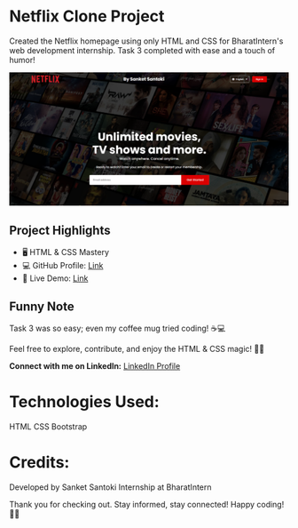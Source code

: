 # Netflix Clone Project
Created the Netflix homepage using only HTML and CSS for BharatIntern's web development internship. Task 3 completed with ease and a touch of humor!

![Project Screenshot](Assets/Screenshot.png)

## Project Highlights
- 🖥️ HTML & CSS Mastery
- 💻 GitHub Profile: [Link](https://github.com/sanket-santoki/)
- 🚀 Live Demo: [Link](https://sanket-santoki.github.io/BharatIntern_NetflixHome/)

## Funny Note
Task 3 was so easy; even my coffee mug tried coding! ☕💻

Feel free to explore, contribute, and enjoy the HTML & CSS magic! 🍿✨

**Connect with me on LinkedIn:** [LinkedIn Profile](https://www.linkedin.com/in/sanket-santoki/)

# Technologies Used:
HTML
CSS
Bootstrap

# Credits:
Developed by Sanket Santoki
Internship at BharatIntern

Thank you for checking out. Stay informed, stay connected!
Happy coding! 🚀✨
